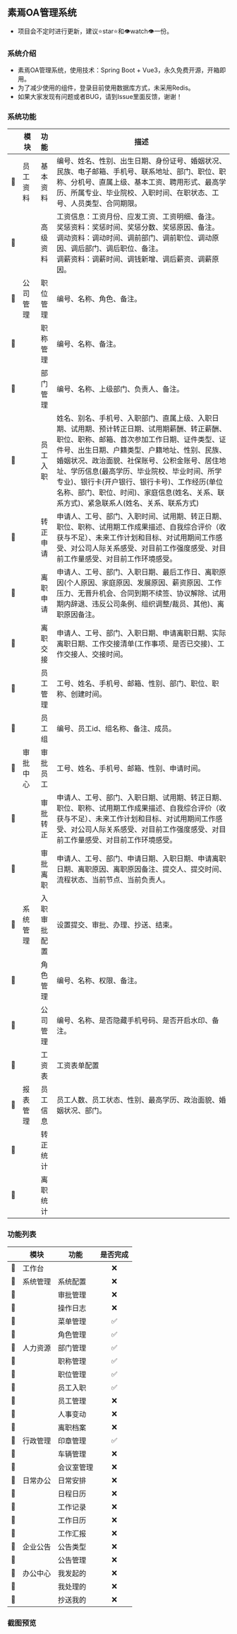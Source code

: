 ## 素焉OA管理系统
- 项目会不定时进行更新，建议⭐star⭐和👁️watch👁️一份。

### 系统介绍

- 素焉OA管理系统，使用技术：Spring Boot + Vue3，永久免费开源，开箱即用。
- 为了减少使用的组件，登录目前使用数据库方式，未采用Redis。
- 如果大家发现有问题或者BUG，请到Issue里面反馈，谢谢！

### 系统功能
|     | 模块   |   功能   | 描述                                                                                                                                                                                                                       |
|-----|------|:------:|--------------------------------------------------------------------------------------------------------------------------------------------------------------------------------------------------------------------------|
| 🚀  | 员工资料 |  基本资料  | 编号、姓名、性别、出生日期、身份证号、婚姻状况、民族、电子邮箱、手机号、联系地址、部门、职位、职称、分机号、直属上级、基本工资、聘用形式、最高学历、所属专业、毕业院校、入职时间、在职状态、工号、人员类型、合同期限。                                                                                                              |
| 🚀  |      |  高级资料  | 工资信息：工资月份、应发工资、工资明细、备注。<br/>奖惩资料：奖惩时间、奖惩分数、奖惩原因、备注。<br/>调动资料：调动时间、调前部门、调前职位、调动原因、调后部门、调后职位、备注。<br/>调薪资料：调薪时间、调钱新增、调后薪资、调薪原因。                                                                                             |
| 🚀  | 公司管理 |  职位管理  | 编号、名称、角色、备注。                                                                                                                                                                                                             |
| 🚀  |      |  职称管理  | 编号、名称、备注。                                                                                                                                                                                                                |
| 🚀  |      |  部门管理  | 编号、名称、上级部门、负责人、备注。                                                                                                                                                                                                       |
| 🚀  |      |  员工入职  | 姓名、别名、手机号、入职部门、直属上级、入职日期、试用期、预计转正日期、试用期薪酬、转正薪酬、职位、职称、邮箱、首次参加工作日期、证件类型、证件号、出生日期、户籍类型、户籍地址、性别、民族、婚姻状况、政治面貌、社保账号、公积金账号、居住地址、学历信息(最高学历、毕业院校、毕业时间、所学专业)、银行卡(开户银行、银行卡号)、工作经历(单位名称、部门、职位、时间)、家庭信息(姓名、关系、联系方式)、紧急联系人(姓名、关系、联系方式) |
| 🚀  |      |  转正申请  | 申请人、工号、部门、入职时间、试用期、转正日期、职位、职称、试用期工作成果描述、自我综合评价（收获与不足）、未来工作计划和目标、对试用期间工作感受、对公司人际关系感受、对目前工作强度感受、对目前工作量感受、对目前工作环境感受。                                                                                                        |
| 🚀  |      |  离职申请  | 申请人、工号、部门、入职日期、最后工作日、离职原因(个人原因、家庭原因、发展原因、薪资原因、工作压力、无晋升机会、合同到期不续签、协议解除、试用期内辞退、违反公司条例、组织调整/裁员、其他)、离职原因备注。                                                                                                                  |
| 🚀  |      |  离职交接  | 申请人、工号、部门、入职日期、申请离职日期、实际离职日期、工作交接清单(工作事项、是否已交接)、工作交接人、交接时间。                                                                                                                                                              |
| 🚀  |      |  员工管理  | 工号、姓名、手机号、邮箱、性别、部门、职位、职称、创建时间。                                                                                                                                                                                           |
| 🚀  |      |  员工组   | 编号、员工id、组名称、备注、成员。                                                                                                                                                                                                       |
| 🚀  | 审批中心 |  审批员工  | 工号、姓名、手机号、邮箱、性别、申请时间。                                                                                                                                                                                                    |                                                                                                                  |
| 🚀  |      |  审批转正  | 申请人、工号、部门、入职日期、试用期、转正日期、职位、职称、试用期工作成果描述、自我综合评价（收获与不足）、未来工作计划和目标、对试用期间工作感受、对公司人际关系感受、对目前工作强度感受、对目前工作量感受、对目前工作环境感受。                                                                                                        |                                                                                                                  |
| 🚀  |      |  审批离职  | 申请人、工号、部门、申请日期、入职日期、申请离职日期、离职原因、离职原因备注、提交人、提交时间、流程状态、当前节点、当前负责人。                                                                                                                                                         |                                                                                                                  |
| 🚀  | 系统管理 | 入职审批配置 | 设置提交、审批、办理、抄送、结束。                                                                                                                                                                                                        |                                                                                                                  |
| 🚀  |      |  角色管理  | 编号、名称、权限、备注。                                                                                                                                                                                                             |
| 🚀  |      |  公司管理  | 编号、名称、是否隐藏手机号码、是否开启水印、备注。                                                                                                                                                                                                |
| 🚀  |      |  工资表   | 工资表单配置                                                                                                                                                                                                                   |
| 🚀  | 报表管理 |  员工信息  | 员工人数、员工状态、性别、最高学历、政治面貌、婚姻状况、部门。                                                                                                                                                                                          |
| 🚀  |      |  转正统计  |                                                                                                                                                                                                                          |
| 🚀  |      |  离职统计  |                                                                                                                                                                                                                          |

### 功能列表

|     | 模块   | 功能    | 是否完成 |
|-----|------|-------|:----:|
| 🚀  | 工作台  |       |  ❌   |
| 🚀  | 系统管理 | 系统配置  |  ❌   |
| 🚀  |      | 审批管理  |  ❌   |
| 🚀  |      | 操作日志  |  ❌   |
| 🚀  |      | 菜单管理  |  ✅   |
| 🚀  |      | 角色管理  |  ✅   |
| 🚀  | 人力资源 | 部门管理  |  ✅   |
| 🚀  |      | 职称管理  |  ✅   |
| 🚀  |      | 职位管理  |  ✅   |
| 🚀  |      | 员工入职  |  ✅   |
| 🚀  |      | 员工管理  |  ❌   |
| 🚀  |      | 人事变动  |  ❌   |
| 🚀  |      | 离职档案  |  ❌   |
| 🚀  | 行政管理 | 印章管理  |  ✅   |
| 🚀  |      | 车辆管理  |  ❌   |
| 🚀  |      | 会议室管理 |  ❌   |
| 🚀  | 日常办公 | 日常安排  |  ❌   |
| 🚀  |      | 日程日历  |  ❌   |
| 🚀  |      | 工作记录  |  ❌   |
| 🚀  |      | 工作日历  |  ❌   |
| 🚀  |      | 工作汇报  |  ❌   |
| 🚀  | 企业公告 | 公告类型  |  ❌   |
| 🚀  |      | 公告管理  |  ❌   |
| 🚀  | 办公中心 | 我发起的  |  ❌   |
| 🚀  |      | 我处理的  |  ❌   |
| 🚀  |      | 抄送我的  |  ❌   |

### 截图预览

